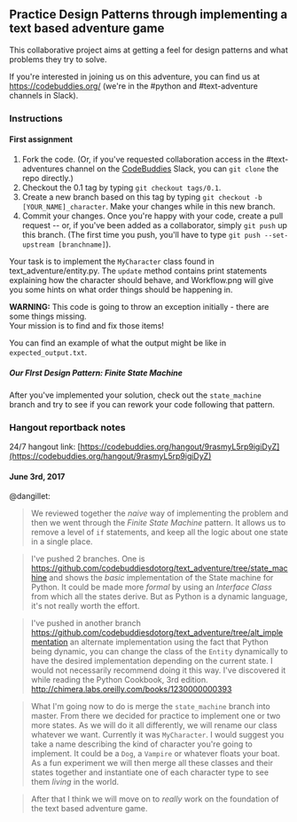 Practice Design Patterns through implementing a text based adventure game
-------------------------------------------------------------------------

This collaborative project aims at getting a feel for design patterns and what 
problems they try to solve.

If you're interested in joining us on this adventure, you can find us at
https://codebuddies.org/ (we're in the #python and #text-adventure channels in Slack).

### Instructions 

#### First assignment

1. Fork the code. (Or, if you've requested collaboration access in the #text-adventures channel on the [CodeBuddies](http://codebuddies.org) Slack, you can `git clone` the repo directly.)
2. Checkout the 0.1 tag by typing `git checkout tags/0.1`. 
3. Create a new branch based on this tag by typing `git checkout -b [YOUR_NAME]_character`. 
Make your changes while in this new branch.
4. Commit your changes. Once you're happy with your code, create a pull request -- or, if you've been added as a collaborator, simply `git push` up this branch. (The first time you push, you'll have to type `git push --set-upstream [branchname]`).

Your task is to implement the `MyCharacter` class found in 
text_adventure/entity.py. The `update` method contains print statements
explaining how the character should behave, and Workflow.png will give you
some hints on what order things should be happening in.

**WARNING:**  This code is going to throw an exception initially -  there are some things missing.  
Your mission is to find and fix those items! 

You can find an example of what the output might be like in 
`expected_output.txt`.

##### Our FIrst Design Pattern: **Finite State Machine**
After you've implemented your solution, check out the `state_machine` branch and try to see if you can rework your code following that pattern.


### Hangout reportback notes
24/7 hangout link: [https://codebuddies.org/hangout/9rasmyL5rp9igiDyZ](https://codebuddies.org/hangout/9rasmyL5rp9igiDyZ)

#### June 3rd, 2017
@dangillet:

> We reviewed together the _naive_ way of implementing the problem and then we went through the _Finite State Machine_ pattern. It allows us to remove a level of `if` statements, and keep all the logic about one state in a single place.

> I've pushed 2 branches. One is https://github.com/codebuddiesdotorg/text_adventure/tree/state_machine and shows the _basic_ implementation of the State machine for Python. It could be made more _formal_ by using an _Interface Class_ from which all the states derive. But as Python is a dynamic language, it's not really worth the effort.

> I've pushed in another branch https://github.com/codebuddiesdotorg/text_adventure/tree/alt_implementation an alternate implementation using the fact that Python being dynamic, you can change the class of the `Entity` dynamically to have the desired implementation depending on the current state. I would not necessarily recommend doing it this way. I've discovered it while reading the Python Cookbook, 3rd edition. http://chimera.labs.oreilly.com/books/1230000000393

> What I'm going now to do is merge the `state_machine` branch into master. From there we decided for practice to implement one or two more states. As we will do it all differently, we will rename our class whatever we want. Currently it was `MyCharacter`. I would suggest you take a name describing the kind of character you're going to implement. It could be a `Dog`, a `Vampire` or whatever floats your boat. As a fun experiment we will then merge all these classes and their states together and instantiate one of each character type to see them *living* in the world.

> After that I think we will move on to *really* work on the foundation of the text based adventure game.





